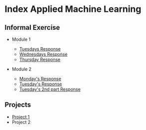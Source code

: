# Index Applied Machine Learning

## Informal Exercise
- Module 1
    - [Tuesdays Response](tues1.md)
    - [Wednesdays Response](wedn1.md)
    - [Thursday Response](https://eanelson01.github.io/DATA310/images/thurs1.html)

- Module 2
    - [Monday's Response](mon2.md)
    - [Tuesday's Response](tues2.md)
    - [Tuesday's 2nd part Response](tues2_2.md)

## Projects

- [Project 1](project1.md)
- Project 2
